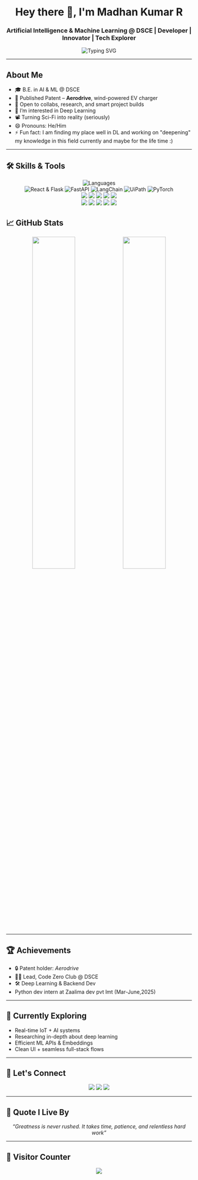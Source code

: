 <h1 align="center">Hey there 👋, I'm Madhan Kumar R</h1>
<h3 align="center">Artificial Intelligence & Machine Learning @ DSCE | Developer | Innovator | Tech Explorer</h3>

<p align="center">

  <img src="https://readme-typing-svg.demolab.com?font=JetBrains+Mono&size=18&duration=3000&pause=1000&center=true&vCenter=true&width=750&lines=Engineering+Mind+%2B+Creative+Soul+%3D+Innovation;Flask+%7C+FastAPI+%7C+Embedded+Systems+%7C+React+%7C+LangChain+%7C+PyTorch;Building+Smart+Systems%2C+One+Project+at+a+Time...;Mastering+Deep+Learning" alt="Typing SVG" />

</p>

---

## About Me

- 🎓 B.E. in AI & ML @ DSCE
- 🧠 Published Patent – **Aerodrive**, wind-powered EV charger
- 💬 Open to collabs, research, and smart project builds
- 👀 I’m interested in Deep Learning 
- 📽️ Turning Sci-Fi into reality (seriously)
- 😄 Pronouns: He/Him
- ⚡ Fun fact: I am finding my place well in DL and working on "deepening" my knowledge in this field currently and maybe for the life time :)
---

## 🛠️ Skills & Tools

<p align="center">
  <!-- Languages -->
  <img src="https://skillicons.dev/icons?i=cpp,python,html,css,mysql" alt="Languages" />
  <br/>

  <!-- Frameworks & Libraries -->
  <img src="https://skillicons.dev/icons?i=react,flask" alt="React & Flask" />
  <img src="https://img.shields.io/badge/FastAPI-005571?style=flat&logo=fastapi&logoColor=white" alt="FastAPI" />
  <img src="https://img.shields.io/badge/LangChain-000000?style=flat&logo=chainlink&logoColor=white" alt="LangChain" />
  <img src="https://img.shields.io/badge/UiPath-0076C0?style=flat&logo=uipath&logoColor=white" alt="UiPath" />
  <img src="https://img.shields.io/badge/PyTorch-EE4C2C?style=flat&logo=pytorch&logoColor=white" alt="PyTorch" />
  <br/>

  <!-- Libraries -->
  <img src="https://img.shields.io/badge/NumPy-013243?style=flat&logo=numpy&logoColor=white" />
  <img src="https://img.shields.io/badge/Pandas-150458?style=flat&logo=pandas&logoColor=white" />
  <img src="https://img.shields.io/badge/Matplotlib-11557c?style=flat&logo=matplotlib&logoColor=white" />
  <img src="https://img.shields.io/badge/Librosa-black?style=flat&logo=python&logoColor=white" />
  <img src="https://img.shields.io/badge/SpeechRecognition-4B8BBE?style=flat&logo=python&logoColor=white" />
  <br/>

  <!-- Tools & DevOps -->
  <img src="https://skillicons.dev/icons?i=vscode,git,figma" />
  <img src="https://img.shields.io/badge/Kali_Linux-557C94?style=flat&logo=kalilinux&logoColor=white" />
  <img src="https://img.shields.io/badge/AutoCAD-E34F26?style=flat&logo=autodesk&logoColor=white" />
  <img src="https://img.shields.io/badge/Heroku-430098?style=flat&logo=heroku&logoColor=white" />
  <img src="https://img.shields.io/badge/MongoDB-47A248?style=flat&logo=mongodb&logoColor=white" />
</p>

## 📈 GitHub Stats

<p align="center">
  <img src="https://github-readme-stats.vercel.app/api?username=MadhankumarAI&show_icons=true&theme=gruvbox&hide_border=true&count_private=true" width="48%" />
  <img src="https://streak-stats.demolab.com/?user=MadhankumarAI&theme=gruvbox&hide_border=true" width="48%" />
</p>

---

## 🏆 Achievements

- 🔒 Patent holder: *Aerodrive*
- 👨‍💻 Lead, Code Zero Club @ DSCE
- 🛠️ Deep Learning & Backend Dev
-  Python dev intern at Zaalima dev pvt lmt (Mar-June,2025)
---

## 🌱 Currently Exploring

- Real-time IoT + AI systems
- Researching in-depth about deep learning  
- Efficient ML APIs & Embeddings  
- Clean UI + seamless full-stack flows

---

## 💬 Let's Connect

<p align="center">
  <a href="https://www.linkedin.com/in/madhan-kumar-r-39428729b"><img src="https://img.shields.io/badge/LinkedIn-0A66C2?style=flat&logo=linkedin&logoColor=white" /></a>
  <a href="https://github.com/MadhankumarAI"><img src="https://img.shields.io/badge/GitHub-000?style=flat&logo=github&logoColor=white" /></a>
  <a href="https://leetcode.com/u/Madhan35/"><img src="https://img.shields.io/badge/LeetCode-FFA116?style=flat&logo=leetcode&logoColor=white" /></a>
</p>

---

## 🧠 Quote I Live By

<p align="center"><i>“Greatness is never rushed. It takes time, patience, and relentless hard work”</i></p>

---

## 🔢 Visitor Counter

<p align="center">
  <img src="https://komarev.com/ghpvc/?username=MadhankumarAI&label=Profile%20Views&color=0e75b6&style=flat" />
</p>

<!---
MadhankumarAI/MadhankumarAI is a ✨ special ✨ repository because its `README.md` (this file) appears on your GitHub profile.
You can click the Preview link to take a look at your changes.
--->
